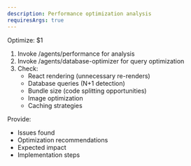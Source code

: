 ```yaml
---
description: Performance optimization analysis
requiresArgs: true
---
```


Optimize: $1

1. Invoke /agents/performance for analysis
2. Invoke /agents/database-optimizer for query optimization
3. Check:
   - React rendering (unnecessary re-renders)
   - Database queries (N+1 detection)
   - Bundle size (code splitting opportunities)
   - Image optimization
   - Caching strategies

Provide:
- Issues found
- Optimization recommendations
- Expected impact
- Implementation steps
